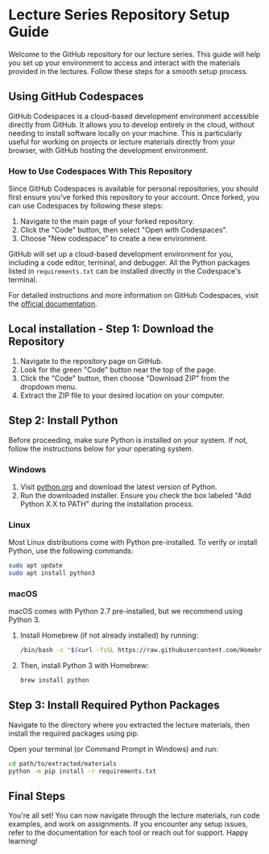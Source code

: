# Lecture Series Repository Setup Guide

Welcome to the GitHub repository for our lecture series. This guide will help you set up your environment to access and interact with the materials provided in the lectures. Follow these steps for a smooth setup process.

## Using GitHub Codespaces

GitHub Codespaces is a cloud-based development environment accessible directly from GitHub. It allows you to develop entirely in the cloud, without needing to install software locally on your machine. This is particularly useful for working on projects or lecture materials directly from your browser, with GitHub hosting the development environment.

### How to Use Codespaces With This Repository

Since GitHub Codespaces is available for personal repositories, you should first ensure you've forked this repository to your account. Once forked, you can use Codespaces by following these steps:

1. Navigate to the main page of your forked repository.
2. Click the "Code" button, then select "Open with Codespaces".
3. Choose "New codespace" to create a new environment.

GitHub will set up a cloud-based development environment for you, including a code editor, terminal, and debugger. All the Python packages listed in `requirements.txt` can be installed directly in the Codespace's terminal.

For detailed instructions and more information on GitHub Codespaces, visit the [official documentation](https://docs.github.com/en/codespaces).

## Local installation - Step 1: Download the Repository

1. Navigate to the repository page on GitHub.
2. Look for the green "Code" button near the top of the page.
3. Click the "Code" button, then choose "Download ZIP" from the dropdown menu.
4. Extract the ZIP file to your desired location on your computer.

## Step 2: Install Python

Before proceeding, make sure Python is installed on your system. If not, follow the instructions below for your operating system.

### Windows

1. Visit [python.org](https://www.python.org/downloads/) and download the latest version of Python.
2. Run the downloaded installer. Ensure you check the box labeled "Add Python X.X to PATH" during the installation process.

### Linux

Most Linux distributions come with Python pre-installed. To verify or install Python, use the following commands:

```bash
sudo apt update
sudo apt install python3
```

### macOS

macOS comes with Python 2.7 pre-installed, but we recommend using Python 3.

1. Install Homebrew (if not already installed) by running:

   ```bash
   /bin/bash -c "$(curl -fsSL https://raw.githubusercontent.com/Homebrew/install/HEAD/install.sh)"
   ```

2. Then, install Python 3 with Homebrew:

   ```bash
   brew install python
   ```

## Step 3: Install Required Python Packages

Navigate to the directory where you extracted the lecture materials, then install the required packages using pip.

Open your terminal (or Command Prompt in Windows) and run:

```bash
cd path/to/extracted/materials
python -m pip install -r requirements.txt
```

## Final Steps

You're all set! You can now navigate through the lecture materials, run code examples, and work on assignments. If you encounter any setup issues, refer to the documentation for each tool or reach out for support. Happy learning!
